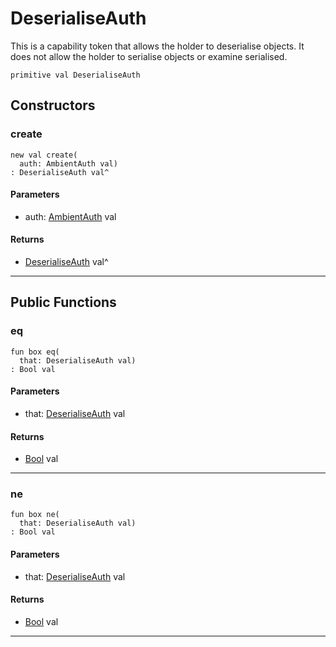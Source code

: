 # DeserialiseAuth

This is a capability token that allows the holder to deserialise objects. It
does not allow the holder to serialise objects or examine serialised.


```pony
primitive val DeserialiseAuth
```

## Constructors

### create

```pony
new val create(
  auth: AmbientAuth val)
: DeserialiseAuth val^
```
#### Parameters

*   auth: [AmbientAuth](builtin-AmbientAuth) val

#### Returns

* [DeserialiseAuth](serialise-DeserialiseAuth) val^

---

## Public Functions

### eq

```pony
fun box eq(
  that: DeserialiseAuth val)
: Bool val
```
#### Parameters

*   that: [DeserialiseAuth](serialise-DeserialiseAuth) val

#### Returns

* [Bool](builtin-Bool) val

---

### ne

```pony
fun box ne(
  that: DeserialiseAuth val)
: Bool val
```
#### Parameters

*   that: [DeserialiseAuth](serialise-DeserialiseAuth) val

#### Returns

* [Bool](builtin-Bool) val

---

